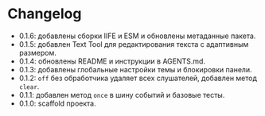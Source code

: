 # Changelog

-   0.1.6: добавлены сборки IIFE и ESM и обновлены метаданные пакета.
-   0.1.5: добавлен Text Tool для редактирования текста с адаптивным размером.
-   0.1.4: обновлены README и инструкции в AGENTS.md.
-   0.1.3: добавлены глобальные настройки темы и блокировки панели.
-   0.1.2: `off` без обработчика удаляет всех слушателей, добавлен метод `clear`.
-   0.1.1: добавлен метод `once` в шину событий и базовые тесты.
-   0.1.0: scaffold проекта.
